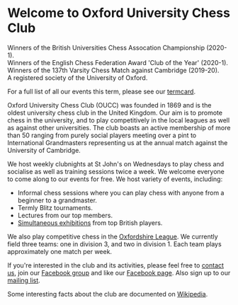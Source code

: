 ﻿# Welcome to Oxford University Chess Club

Winners of the British Universities Chess Assocation Championship (2020-1).  
Winners of the English Chess Federation Award 'Club of the Year' (2020-1).    
Winners of the 137th Varsity Chess Match against Cambridge (2019-20).  
A registered society of the University of Oxford.  
  
For a full list of all our events this term, please see our [termcard](/termcard).  
  
Oxford University Chess Club (OUCC) was founded in 1869 and is the oldest university chess club in the United Kingdom. Our aim is to promote chess in the university, and to play competitively in the local leagues as well as against other universities. The club boasts an active membership of more than 50 ranging from purely social players meeting over a pint to International Grandmasters representing us at the annual match against the University of Cambridge.  
  
We host weekly clubnights at St John's on Wednesdays to play chess and socialise as well as training sessions twice a week. We welcome everyone to come along to our events for free. We host variety of events, including:
- Informal chess sessions where you can play chess with anyone from a beginner to a grandmaster.
- Termly Blitz tournaments.
- Lectures from our top members.
- [Simultaneous exhibitions](/events) from top British players.  
  
We also play competitive chess in the [Oxfordshire League](http://www.oxfordfusion.com/oca/). We currently field three teams: one in division 3, and two in division 1. Each team plays approximately one match per week.

If you're interested in the club and its activities, please feel free to [contact us](/contact), join our [Facebook group](https://www.facebook.com/groups/oxford.chess.club/) and like our [Facebook page](https://www.facebook.com/oxfordunichess). Also sign up to our [mailing list](/maillists).

Some interesting facts about the club are documented on [Wikipedia](http://en.wikipedia.org/wiki/Oxford_University_Chess_Club).

